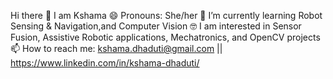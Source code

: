 Hi there 👋 I am Kshama
😄 Pronouns: She/her
🌱 I’m currently learning Robot Sensing & Navigation,and Computer Vision
🤓 I am interested in Sensor Fusion, Assistive Robotic applications, Mechatronics, and OpenCV projects 
📫 How to reach me: kshama.dhaduti@gmail.com || https://www.linkedin.com/in/kshama-dhaduti/

